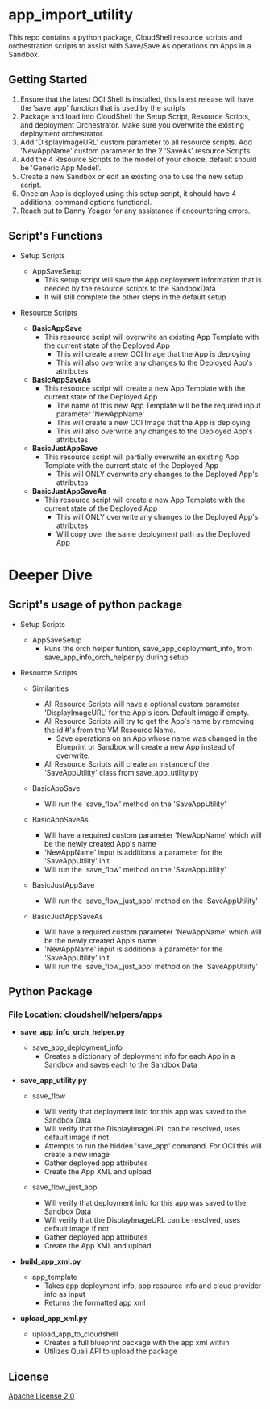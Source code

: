 # app_import_utility

This repo contains a python package, CloudShell resource scripts and orchestration scripts to assist with Save/Save As operations on Apps in a Sandbox.


## Getting Started

1. Ensure that the latest OCI Shell is installed, this latest release will have the 'save_app' function that is used by the scripts
2. Package and load into CloudShell the Setup Script, Resource Scripts, and deployment Orchestrator. Make sure you overwrite the existing deployment orchestrator.
3. Add 'DisplayImageURL' custom parameter to all resource scripts. Add 'NewAppName' custom parameter to the 2 'SaveAs' resource Scripts.
4. Add the 4 Resource Scripts to the model of your choice, default should be 'Generic App Model'.
5. Create a new Sandbox or edit an existing one to use the new setup script.
6. Once an App is deployed using this setup script, it should have 4 additional command options functional.
7. Reach out to Danny Yeager for any assistance if encountering errors.


## Script's Functions

* Setup Scripts
    * AppSaveSetup
        * This setup script will save the App deployment information that is needed by the resource scripts to the SandboxData
        * It will still complete the other steps in the default setup

* Resource Scripts
    * **BasicAppSave**
        * This resource script will overwrite an existing App Template with the current state of the Deployed App
            * This will create a new OCI Image that the App is deploying
            * This will also overwrite any changes to the Deployed App's attributes
    * **BasicAppSaveAs**
        * This resource script will create a new App Template with the current state of the Deployed App
            * The name of this new App Template will be the required input parameter 'NewAppName'
            * This will create a new OCI Image that the App is deploying
            * This will also overwrite any changes to the Deployed App's attributes
    * **BasicJustAppSave**
        * This resource script will partially overwrite an existing App Template with the current state of the Deployed App
            * This will ONLY overwrite any changes to the Deployed App's attributes
    * **BasicJustAppSaveAs**
        * This resource script will create a new App Template with the current state of the Deployed App
            * This will ONLY overwrite any changes to the Deployed App's attributes
            * Will copy over the same deployment path as the Deployed App


# Deeper Dive


## Script's usage of python package

* Setup Scripts
    * AppSaveSetup
        * Runs the orch helper funtion, save_app_deployment_info, from save_app_info_orch_helper.py during setup

* Resource Scripts
    * Similarities
        * All Resource Scripts will have a optional custom parameter 'DisplayImageURL' for the App's icon. Default image if empty.
        * All Resource Scripts will try to get the App's name by removing the id #'s from the VM Resource Name.
            * Save operations on an App whose name was changed in the Blueprint or Sandbox will create a new App instead of overwrite.
        * All Resource Scripts will create an instance of the 'SaveAppUtility' class from save_app_utility.py

    * BasicAppSave
        * Will run the 'save_flow' method on the 'SaveAppUtility'
    * BasicAppSaveAs
        * Will have a required custom parameter 'NewAppName' which will be the newly created App's name
        * 'NewAppName' input is additional a parameter for the 'SaveAppUtility' init
        * Will run the 'save_flow' method on the 'SaveAppUtility'
    * BasicJustAppSave
        * Will run the 'save_flow_just_app' method on the 'SaveAppUtility'
    * BasicJustAppSaveAs
        * Will have a required custom parameter 'NewAppName' which will be the newly created App's name
        * 'NewAppName' input is additional a parameter for the 'SaveAppUtility' init
        * Will run the 'save_flow_just_app' method on the 'SaveAppUtility'


## Python Package
### File Location: cloudshell/helpers/apps

* **save_app_info_orch_helper.py**
    * save_app_deployment_info
        * Creates a dictionary of deployment info for each App in a Sandbox and saves each to the Sandbox Data

* **save_app_utility.py**
    * save_flow
        * Will verify that deployment info for this app was saved to the Sandbox Data
        * Will verify that the DisplayImageURL can be resolved, uses default image if not
        * Attempts to run the hidden 'save_app' command. For OCI this will create a new image
        * Gather deployed app attributes
        * Create the App XML and upload
    
    * save_flow_just_app
        * Will verify that deployment info for this app was saved to the Sandbox Data
        * Will verify that the DisplayImageURL can be resolved, uses default image if not
        * Gather deployed app attributes
        * Create the App XML and upload

* **build_app_xml.py**
    * app_template
        * Takes app deployment info, app resource info and cloud provider info as input
        * Returns the formatted app xml

* **upload_app_xml.py**
    * upload_app_to_cloudshell
        * Creates a full blueprint package with the app xml within
        * Utilizes Quali API to upload the package


## License
[Apache License 2.0](https://github.com/QualiSystemsLab/app_import_utility/blob/master/LICENSE)
